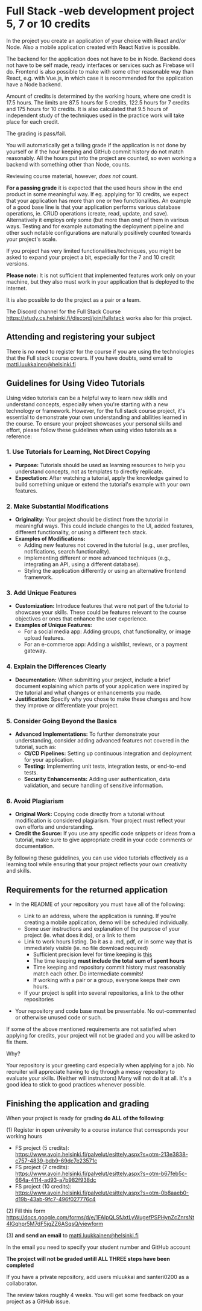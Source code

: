 # Full Stack -web development project 5, 7 or 10 credits

In the project you create an application of your choice with React and/or Node. Also a mobile application created with React Native is possible.

The backend for the application does not have to be in Node. Backend does not have to be self made, ready interfaces or services such as Firebase will do. Frontend is also possible to make with some other reasonable way than React, e.g. with Vue.js, in which case it is recommended for the application have a Node backend.

Amount of credits is determined by the working hours, where one credit is 17.5 hours. The limits are 87.5 hours for 5 credits, 122.5 hours for 7 credits and 175 hours for 10 credits. It is also calculated that 9.5 hours of independent study of the techniques used in the practice work will take place for each credit.

The grading is pass/fail. 

You will automatically get a failing grade if the application is not done by yourself or if the hour keeping and GitHub commit history do not match reasonably. All the hours put into the project are counted, so even working a backend with something other than Node, counts.

Reviewing course material, however, _does not_ count.

**For a passing grade** it is expected that the used hours show in the end product in some meaningful way. If eg. applying for 10 credits, we expect that your application has more than one or two functionalities. An example of a good base line is that your application performs various database operations, ie. CRUD operations (create, read, update, and save). Alternatively it employs only some (but more than one) of them in various ways. Testing and for example automating the deployment pipeline and other such notable configurations are naturally positively counted towards your project's scale.  


If you project has very limited functionalities/techniques, you might be asked to expand your project a bit, especially for the 7 and 10 credit versions.

**Please note:** It is not sufficient that implemented features work only on your machine, but they also must work in your application that is deployed to the internet. 

It is also possible to do the project as a pair or a team.

The Discord channel for the Full Stack Course https://study.cs.helsinki.fi/discord/join/fullstack works also for this project.

## Attending and registering your subject

There is no need to register for the course if you are using the technologies that the Full stack course covers. If you have doubts, send email to  matti.luukkainen@helsinki.fi

## Guidelines for Using Video Tutorials

Using video tutorials can be a helpful way to learn new skills and understand concepts, especially when you're starting with a new technology or framework. However, for the full stack course project, it's essential to demonstrate your own understanding and abilities learned in the course. To ensure your project showcases your personal skills and effort, please follow these guidelines when using video tutorials as a reference:

### 1. Use Tutorials for Learning, Not Direct Copying
- **Purpose:** Tutorials should be used as learning resources to help you understand concepts, not as templates to directly replicate.
- **Expectation:** After watching a tutorial, apply the knowledge gained to build something unique or extend the tutorial's example with your own features.

### 2. Make Substantial Modifications
- **Originality:** Your project should be distinct from the tutorial in meaningful ways. This could include changes to the UI, added features, different functionality, or using a different tech stack.
- **Examples of Modifications:**
  - Adding new features not covered in the tutorial (e.g., user profiles, notifications, search functionality).
  - Implementing different or more advanced techniques (e.g., integrating an API, using a different database).
  - Styling the application differently or using an alternative frontend framework.

### 3. Add Unique Features
- **Customization:** Introduce features that were not part of the tutorial to showcase your skills. These could be features relevant to the course objectives or ones that enhance the user experience.
- **Examples of Unique Features:**
  - For a social media app: Adding groups, chat functionality, or image upload features.
  - For an e-commerce app: Adding a wishlist, reviews, or a payment gateway.

### 4. Explain the Differences Clearly
- **Documentation:** When submitting your project, include a brief document explaining which parts of your application were inspired by the tutorial and what changes or enhancements you made.
- **Justification:** Specify why you chose to make these changes and how they improve or differentiate your project.

### 5. Consider Going Beyond the Basics
- **Advanced Implementations:** To further demonstrate your understanding, consider adding advanced features not covered in the tutorial, such as:
  - **CI/CD Pipelines:** Setting up continuous integration and deployment for your application.
  - **Testing:** Implementing unit tests, integration tests, or end-to-end tests.
  - **Security Enhancements:** Adding user authentication, data validation, and secure handling of sensitive information.

### 6. Avoid Plagiarism
- **Original Work:** Copying code directly from a tutorial without modification is considered plagiarism. Your project must reflect your own efforts and understanding.
- **Credit the Source:** If you use any specific code snippets or ideas from a tutorial, make sure to give appropriate credit in your code comments or documentation.

By following these guidelines, you can use video tutorials effectively as a learning tool while ensuring that your project reflects your own creativity and skills.


## Requirements for the returned application

- In the README of your repository you must have all of the following:
  - Link to an address, where the application is running. If you're creating a mobile application, demo will be scheduled individually.
  - Some user instructions and explanation of the purpose of your project (ie. what does it do), or a link to them 
  - Link to work hours listing. Do it as a .md, pdf, or in some way that is immediately visible (ie. no file download required) 
    - Sufficient precision level for time keeping is [this](https://github.com/mluukkai/OtmTodoApp/blob/master/dokumentaatio/tuntikirjanpito.md)
    - The time keeping **must include the total sum of spent hours**
    - Time keeping and repository commit history must reasonably match each other. Do intermediate commits!
    - If working with a pair or a group, everyone keeps their own hours.
  - If your project is split into several repositories, a link to the other repositories

- Your repository and code base must be presentable. No out-commented or otherwise unused code or such.

If some of the above mentioned requirements are not satisfied when applying for credits, your project will not be graded and you will be asked to fix them.

Why?

Your repository is your greeting card especially when applying for a job. No recruiter will appreciate having to dig through a messy repository to evaluate your skills. (Neither will instructors) Many will not do it at all. It's a good idea to stick to good practices whenever possible. 

## Finishing the application and grading

When your project is ready for grading **do ALL of the following**:

(1) Register in open university to a course instance that corresponds your working hours
- FS project (5 credits): https://www.avoin.helsinki.fi/palvelut/esittely.aspx?s=otm-213e3838-c757-4839-bdb9-69dc7e23571c
- FS project (7 credits): https://www.avoin.helsinki.fi/palvelut/esittely.aspx?s=otm-b67feb5c-664a-4114-ad93-a7b982f938dc
- FS project (10 credits): https://www.avoin.helsinki.fi/palvelut/esittely.aspx?s=otm-0b8aaeb0-d19b-43ab-9fc7-496f027776c4

(2) Fill this form https://docs.google.com/forms/d/e/1FAIpQLSfJxtLyWugefPSPHynZcZnrsNt4IGqhpr5M7dF5jgZZ6ASqsQ/viewform

(3) **and send an email** to matti.luukkainen@helsinki.fi

In the email you need to specify your student number and GitHub account

**The project will not be graded untill ALL THREE steps have been completed**

If you have a private repository, add users mluukkai and santeri0200 as a collaborator.

The review takes roughly 4 weeks. You will get some feedback on your project as a GitHub issue.
